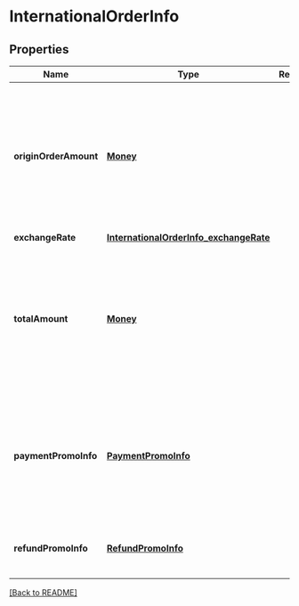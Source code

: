 # InternationalOrderInfo
## Properties

| Name | Type | Required | Description |
| ------------- | ------------- | ------------- | ------------- |
| **originOrderAmount** | [**Money**](Money.md) |  | Origin order amount in the original currency. Contains value (amount including cents) and currency (code based on ISO) |
| **exchangeRate** | [**InternationalOrderInfo_exchangeRate**](InternationalOrderInfo_exchangeRate.md) |  |  |
| **totalAmount** | [**Money**](Money.md) |  | Total amount after conversion. Contains value (amount including cents) and currency (code based on ISO) |
| **paymentPromoInfo** | [**PaymentPromoInfo**](PaymentPromoInfo.md) |  | Define the detail of payment promo information, contains promotion that handled and set by merchant |
| **refundPromoInfo** | [**RefundPromoInfo**](RefundPromoInfo.md) |  | Define the detail of refund promo information |

[[Back to README]](../../../../README.md)
